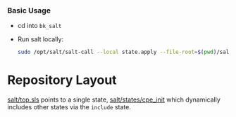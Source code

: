 ### Basic Usage

- cd into `bk_salt`

- Run salt locally: 
    
    ```bash
    sudo /opt/salt/salt-call --local state.apply --file-root=$(pwd)/salt --pillar-root=$(pwd)/pillar --module-dir=$(pwd)/salt/_modules -l debug saltenv=base
    ```

# Repository Layout

[salt/top.sls](salt/top.sls) points to a single state, [salt/states/cpe_init](salt/states/cpe_init/) which dynamically includes other states via the `include` state.